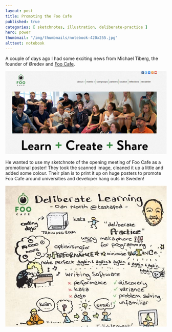 ```yaml
---
layout: post
title: Promoting the Foo Cafe 
published: true 
categories: [ sketchnotes, illustration, deliberate-practice ]
hero: power
thumbnail: "/img/thumbnails/notebook-420x255.jpg"
alttext: notebook
---
```


A couple of days ago I had some exciting news from Michael Tiberg, the founder of Øredev and 
<a href="http://www.foocafe.org">Foo Cafe</a>. 

<img src="/img/posts/foo-cafe-pr/foo-cafe-site.jpg" class="u-max-full-width" alt="Foo Cafe" />

He wanted to use my sketchnote of the opening meeting of Foo Cafe as a promotional poster! They 
took the scanned image, cleaned it up a little and added some colour. Their plan is to print it 
up on huge posters to promote Foo Cafe around universities and developer hang outs in Sweden!  

![Foo Cafe](/img/posts/foo-cafe-pr/foo-cafe-tiberg-colour.jpg)